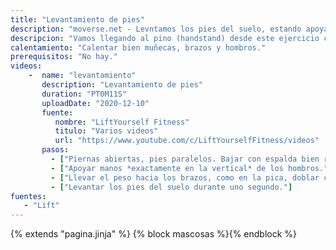 ```yaml
---
title: "Levantamiento de pies"
description: "moverse.net - Levntamos los pies del suelo, estando apoyados en los brazos"
descripcion: "Vamos llegando al pino (handstand) desde este ejercicio consistente en abrir las piernas y apoyar las manos *exactamente en la vertical* de los hombros. Llevar el peso hacia los brazos hasta conseguir levantar los pies del suelo."
calentamiento: "Calentar bien muñecas, brazos y hombros."
prerequisitos: "No hay."
videos: 
    -  name: "levantamiento"
       description: "Levantamiento de pies"
       duration: "PT0M11S"
       uploadDate: "2020-12-10"
       fuente: 
          nombre: "LiftYourself Fitness"
          titulo: "Varios videos"
          url: "https://www.youtube.com/c/LiftYourselfFitness/videos"
       pasos:
         - ["Piernas abiertas, pies paralelos. Bajar con espalda bien recta."]
         - ["Apoyar manos *exactamente en la vertical* de los hombros."]
         - ["Llevar el peso hacia los brazos, como en la pica, doblar codos desde unos 45 grados a lo que se pueda."]
         - ["Levantar los pies del suelo durante uno segundo."]
fuentes: 
   - "Lift"
---
```

{% extends "pagina.jinja" %}
{% block mascosas %}{% endblock %}

